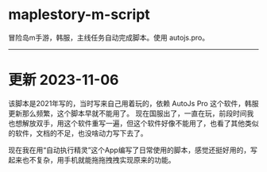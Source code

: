 # maplestory-m-script
冒险岛m手游，韩服，主线任务自动完成脚本。使用 autojs.pro。

---
# 更新 2023-11-06
该脚本是2021年写的，当时写来自己用着玩的，依赖 AutoJs Pro 这个软件，韩服更新那么频繁，这个脚本早就不能用了。
现在国服出了，一直在玩，前段时间我也想解放双手，用这个软件重写一遍，但这个软件好像不能用了，也看了其他类似的软件，文档的不足，也没啥动力写下去了。

现在我在用“自动执行精灵”这个App编写了日常使用的脚本，感觉还挺好用的，写起来也不复杂，用手机就能拖拖拽拽实现原来的功能。

